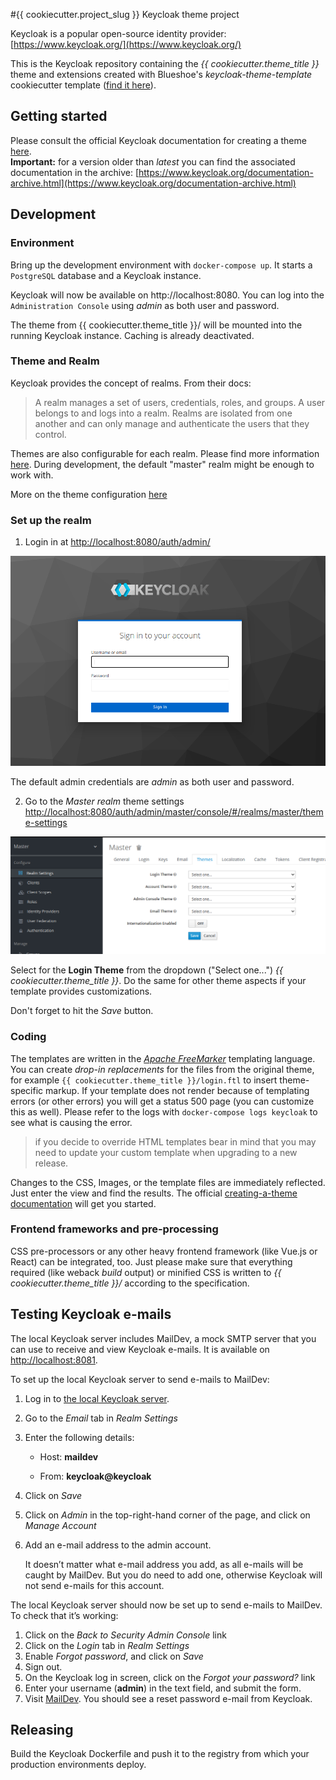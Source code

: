 #{{ cookiecutter.project_slug }} Keycloak theme project

Keycloak is a popular open-source identity provider: [https://www.keycloak.org/](https://www.keycloak.org/)  

This is the Keycloak repository containing the _{{ cookiecutter.theme_title }}_ theme and extensions created
with Blueshoe's _keycloak-theme-template_ cookiecutter template 
([find it here](https://github.com/Blueshoe/keycloak-theme-template)).

## Getting started
Please consult the official Keycloak documentation for creating a theme 
[here](https://www.keycloak.org/docs/latest/server_development/#creating-a-theme).  
**Important:** for a version older than _latest_ you can find the associated 
documentation in the archive: 
[https://www.keycloak.org/documentation-archive.html](https://www.keycloak.org/documentation-archive.html) 

## Development

### Environment
Bring up the development environment with `docker-compose up`. It starts a `PostgreSQL` database and a Keycloak
instance.

Keycloak will now be available on http://localhost:8080. You can log into the `Administration Console` using 
_admin_ as both user and password.

The theme from {{ cookiecutter.theme_title }}/ will be mounted into the running Keycloak instance. Caching is already
deactivated.

### Theme and Realm
Keycloak provides the concept of realms. From their docs:  
> A realm manages a set of users, credentials, roles, and groups. A user belongs to and logs into a realm. Realms are isolated from one another and can only manage and authenticate the users that they control.  

Themes are also configurable for each realm. Please find more information [here](https://www.keycloak.org/docs/latest/server_admin/#core-concepts-and-terms).
During development, the default "master" realm might be enough to work with.

More on the theme configuration [here](https://www.keycloak.org/docs/latest/server_development/#configure-theme)

### Set up the realm
1) Login in at [http://localhost:8080/auth/admin/](http://localhost:8080/auth/admin/)

 <img alt="" src="docs/img/1_login.png">

The default admin credentials are _admin_ as both user and password.

2) Go to the _Master realm_ theme settings  [http://localhost:8080/auth/admin/master/console/#/realms/master/theme-settings](http://localhost:8080/auth/admin/master/console/#/realms/master/theme-settings)

 <img alt="" src="docs/img/2_settings.png">

Select for the **Login Theme** from the dropdown ("Select one...") _{{ cookiecutter.theme_title }}_.
Do the same for other theme aspects if your template provides customizations.

Don't forget to hit the _Save_ button.

### Coding
The templates are written in the [_Apache FreeMarker_](https://freemarker.apache.org/) templating language.
You can create _drop-in replacements_ for the files from the original theme, 
for example `{{ cookiecutter.theme_title }}/login.ftl` to insert theme-specific markup. If your template does not render
because of templating errors (or other errors) you will get a status 500 page (you can customize this as well). Please
refer to the logs with `docker-compose logs keycloak` to see what is causing the error. 

> if you decide to override HTML templates bear in mind that you may need to update your custom template when 
> upgrading to a new release.

Changes to the CSS, Images, or the template files are immediately reflected. Just enter the view and find the results.
The official [creating-a-theme documentation](https://www.keycloak.org/docs/latest/server_development/#creating-a-theme)
will get you started.

### Frontend frameworks and pre-processing
CSS pre-processors or any other heavy frontend framework (like Vue.js or React) can be integrated, too. Just please
make sure that everything required (like weback _build_ output) or minified CSS is written to _{{ cookiecutter.theme_title }}/_
according to the specification.


## Testing Keycloak e-mails
The local Keycloak server includes MailDev, a mock SMTP server that you can use to receive and view Keycloak e-mails. It is available on <http://localhost:8081>.

To set up the local Keycloak server to send e-mails to MailDev:

1. Log in to [the local Keycloak server](http://localhost:8080).
2. Go to the _Email_ tab in _Realm Settings_
3. Enter the following details:

    - Host: **maildev**

    - From: **keycloak@keycloak**

4. Click on _Save_
5. Click on _Admin_ in the top-right-hand corner of the page, and click on _Manage Account_
6. Add an e-mail address to the admin account.

    It doesn’t matter what e-mail address you add, as all e-mails will be caught by MailDev. But you do need to add one, otherwise Keycloak will not send e-mails for this account.

The local Keycloak server should now be set up to send e-mails to MailDev. To check that it’s working:

1. Click on the _Back to Security Admin Console_ link
2. Click on the _Login_ tab in _Realm Settings_
3. Enable _Forgot password_, and click on _Save_
4. Sign out.
5. On the Keycloak log in screen, click on the _Forgot your password?_ link
6. Enter your username (**admin**) in the text field, and submit the form.
7. Visit [MailDev](http://localhost:8081). You should see a reset password e-mail from Keycloak.

## Releasing
Build the Keycloak Dockerfile and push it to the registry from which your production environments deploy.